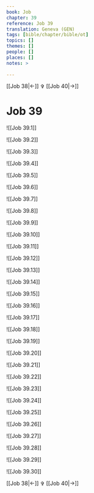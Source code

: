 ```yaml
---
book: Job
chapter: 39
reference: Job 39
translation: Geneva (GEN)
tags: [bible/chapter/bible/ot]
topics: []
themes: []
people: []
places: []
notes: >
  
---
```


[[Job 38|<-]] ✞ [[Job 40|->]]

# Job 39

![[Job 39.1]]

![[Job 39.2]]

![[Job 39.3]]

![[Job 39.4]]

![[Job 39.5]]

![[Job 39.6]]

![[Job 39.7]]

![[Job 39.8]]

![[Job 39.9]]

![[Job 39.10]]

![[Job 39.11]]

![[Job 39.12]]

![[Job 39.13]]

![[Job 39.14]]

![[Job 39.15]]

![[Job 39.16]]

![[Job 39.17]]

![[Job 39.18]]

![[Job 39.19]]

![[Job 39.20]]

![[Job 39.21]]

![[Job 39.22]]

![[Job 39.23]]

![[Job 39.24]]

![[Job 39.25]]

![[Job 39.26]]

![[Job 39.27]]

![[Job 39.28]]

![[Job 39.29]]

![[Job 39.30]]

[[Job 38|<-]] ✞ [[Job 40|->]]
